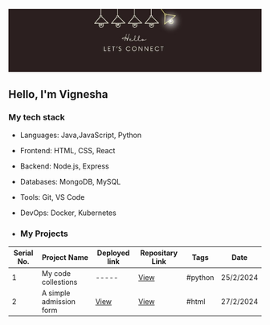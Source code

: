 
 ![Banner GitHub](https://github.com/Vignesha0408/Vignesha0408/blob/main/Images/connect.png)

  ## Hello, I'm Vignesha 
    

  ###  My tech stack
  - Languages: Java,JavaScript, Python
  - Frontend: HTML, CSS, React
  - Backend: Node.js, Express
  - Databases: MongoDB, MySQL
  - Tools: Git, VS Code
  - DevOps: Docker, Kubernetes

  - <h3>My Projects</h3>

| Serial No. | Project Name | Deployed link |Repositary Link | Tags | Date|
|---|---|---|---|---| --- |
| 1 | My code collestions |----- | [View](https://github.com/Vignesha0408/Code-collections) | #python | 25/2/2024|
| 2 | A simple admission form | [View]( https://vignesha0408.github.io/Admission-form/ ) | [View]( https://github.com/Vignesha0408/Admission-form) | #html | 27/2/2024|
